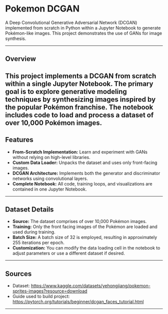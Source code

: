 # Pokemon DCGAN

A Deep Convolutional Generative Adversarial Network (DCGAN) implemented from scratch in Python within a Jupyter Notebook to generate Pokémon-like images. This project demonstrates the use of GANs for image synthesis.

---

## Overview

This project implements a DCGAN from scratch within a single Jupyter Notebook. The primary goal is to explore generative modeling techniques by synthesizing images inspired by the popular Pokémon franchise. The notebook includes code to load and process a dataset of over 10,000 Pokémon images.
---

## Features

- **From-Scratch Implementation:** Learn and experiment with GANs without relying on high-level libraries.
- **Custom Data Loader:** Unpacks the dataset and uses only front-facing images.
- **DCGAN Architecture:** Implements both the generator and discriminator networks using convolutional layers.
- **Complete Notebook:** All code, training loops, and visualizations are contained in one Jupyter Notebook.

---

## Dataset Details

- **Source:** The dataset comprises of over 10,000 Pokémon images.
- **Training:** Only the front facing images of the Pokémon are loaded and used during training.
- **Batch Size:** A batch size of 32 is employed, resulting in approximately 255 iterations per epoch.
- **Customization:** You can modify the data loading cell in the notebook to adjust parameters or use a different dataset if desired.

---

## Sources

- Dataset: https://www.kaggle.com/datasets/yehongjiang/pokemon-sprites-images?resource=download
- Guide used to build project: https://pytorch.org/tutorials/beginner/dcgan_faces_tutorial.html

---
